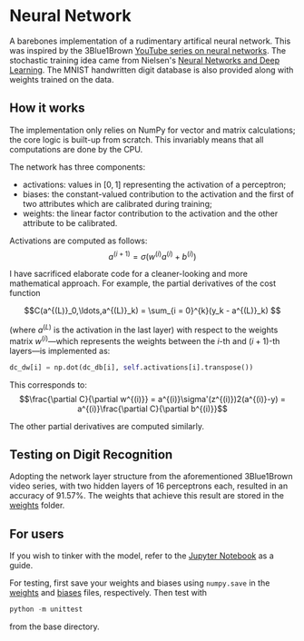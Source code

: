 # Neural Network
A barebones implementation of a rudimentary artifical neural network. This was inspired by the 3Blue1Brown [YouTube series on neural networks](https://youtube.com/playlist?list=PLZHQObOWTQDNU6R1_67000Dx_ZCJB-3pi). The stochastic training idea came from Nielsen's [Neural Networks and Deep Learning](http://neuralnetworksanddeeplearning.com). The MNIST handwritten digit database is also provided along with weights trained on the data.

## How it works
The implementation only relies on NumPy for vector and matrix calculations; the core logic is built-up from scratch. This invariably means that all computations are done by the CPU.

The network has three components:
- activations: values in $[0,1]$ representing the activation of a perceptron;
- biases: the constant-valued contribution to the activation and the first of two attributes which are calibrated during training;
- weights: the linear factor contribution to the activation and the other attribute to be calibrated.

Activations are computed as follows: 
$$a^{(i+1)} = \sigma(w^{(i)}a^{(i)} + b^{(i)})$$

I have sacrificed elaborate code for a cleaner-looking and more mathematical approach. For example, the partial derivatives of the cost function 
```math
C(a^{(L)}_0,\ldots,a^{(L)}_k) = \sum_{i = 0}^{k}(y_k - a^{(L)}_k) 
```
(where $a^{(L)}$ is the activation in the last layer) with respect to the weights matrix $w^{(i)}$—which represents the weights between the $i$-th and $(i+1)$-th layers—is implemented as:
```python
dc_dw[i] = np.dot(dc_db[i], self.activations[i].transpose())
```
This corresponds to:
$$\frac{\partial C}{\partial w^{(i)}} = a^{(i)}\sigma'(z^{(i)})2(a^{(i)}-y) = a^{(i)}\frac{\partial C}{\partial b^{(i)}}$$

The other partial derivatives are computed similarly.

## Testing on Digit Recognition

Adopting the network layer structure from the aforementioned 3Blue1Brown video series, with two hidden layers of 16 perceptrons each, resulted in an accuracy of 91.57%. The weights that achieve this result are stored in the [weights](weights/) folder.

## For users
If you wish to tinker with the model, refer to the [Jupyter Notebook](digit_recognition.ipynb) as a guide.

For testing, first save your weights and biases using ```numpy.save``` in the [weights](weights/weights.npy) and [biases](weights/biases.npy) files, respectively. Then test with 
```python
python -m unittest
```
from the base directory.









